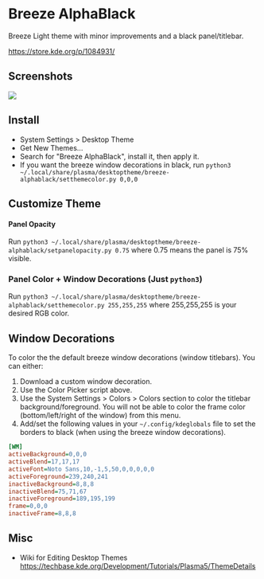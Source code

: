 # Breeze AlphaBlack

Breeze Light theme with minor improvements and a black panel/titlebar.

https://store.kde.org/p/1084931/

## Screenshots

![](https://cn.pling.com/img//hive/content-pre1/175800-1.png)

## Install

* System Settings > Desktop Theme
* Get New Themes...
* Search for "Breeze AlphaBlack", install it, then apply it.
* If you want the breeze window decorations in black, run `python3 ~/.local/share/plasma/desktoptheme/breeze-alphablack/setthemecolor.py 0,0,0`

## Customize Theme

#### Panel Opacity

Run `python3 ~/.local/share/plasma/desktoptheme/breeze-alphablack/setpanelopacity.py 0.75` where 0.75 means the panel is 75% visible.


### Panel Color + Window Decorations (Just `python3`)

Run `python3 ~/.local/share/plasma/desktoptheme/breeze-alphablack/setthemecolor.py 255,255,255` where 255,255,255 is your desired RGB color.


## Window Decorations

To color the the default breeze window decorations (window titlebars). You can either:

1. Download a custom window decoration.
2. Use the Color Picker script above.
3. Use the System Settings > Colors > Colors section to color the titlebar background/foreground. You will not be able to color the frame color (bottom/left/right of the window) from this menu.
4. Add/set the following values in your `~/.config/kdeglobals` file to set the borders to black (when using the breeze window decorations).

```ini
[WM]
activeBackground=0,0,0
activeBlend=17,17,17
activeFont=Noto Sans,10,-1,5,50,0,0,0,0,0
activeForeground=239,240,241
inactiveBackground=8,8,8
inactiveBlend=75,71,67
inactiveForeground=189,195,199
frame=0,0,0
inactiveFrame=8,8,8
```

## Misc

* Wiki for Editing Desktop Themes  
  https://techbase.kde.org/Development/Tutorials/Plasma5/ThemeDetails
